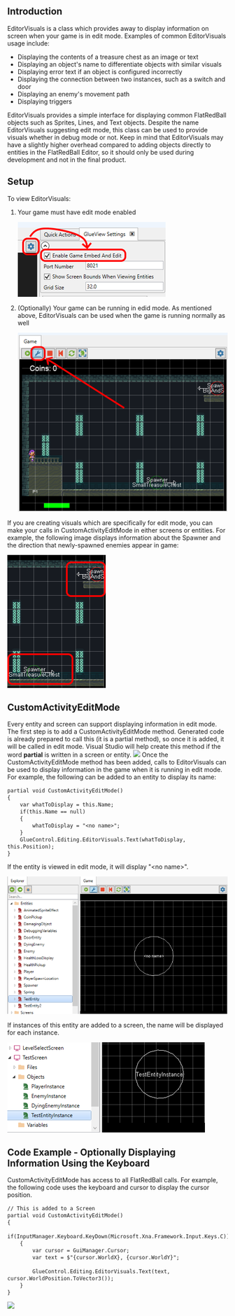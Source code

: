 ## Introduction

EditorVisuals is a class which provides away to display information on screen when your game is in edit mode. Examples of common EditorVisuals usage include:

-   Displaying the contents of a treasure chest as an image or text
-   Displaying an object's name to differentiate objects with similar visuals
-   Displaying error text if an object is configured incorrectly
-   Displaying the connection between two instances, such as a switch and door
-   Displaying an enemy's movement path
-   Displaying triggers

EditorVisuals provides a simple interface for displaying common FlatRedBall objects such as Sprites, Lines, and Text objects. Despite the name EditorVisuals suggesting edit mode, this class can be used to provide visuals whether in debug mode or not. Keep in mind that EditorVisuals may have a slightly higher overhead compared to adding objects directly to entities in the FlatRedBall Editor, so it should only be used during development and not in the final product.

## Setup

To view EditorVisuals:

1.  Your game must have edit mode enabled

    ![](/media/2021-12-img_61c60cd609862.png)

2.  (Optionally) Your game can be running in edid mode. As mentioned above, EditorVisuals can be used when the game is running normally as well

    ![](/media/2021-12-img_61c60d6256e3e.png)

If you are creating visuals which are specifically for edit mode, you can make your calls in CustomActivityEditMode in either screens or entities. For example, the following image displays information about the Spawner and the direction that newly-spawned enemies appear in game:

![](/media/2021-12-img_61c60f2475f4d.png)

## CustomActivityEditMode

Every entity and screen can support displaying information in edit mode. The first step is to add a CustomActivityEditMode method. Generated code is already prepared to call this (it is a partial method), so once it is added, it will be called in edit mode. Visual Studio will help create this method if the word **partial** is written in a screen or entity. [![](/wp-content/uploads/2021/12/24_11-26-39.gif)](/wp-content/uploads/2021/12/24_11-26-39.gif) Once the CustomActivityEditMode method has been added, calls to EditorVisuals can be used to display information in the game when it is running in edit mode. For example, the following can be added to an entity to display its name:

    partial void CustomActivityEditMode()
    {
        var whatToDisplay = this.Name;
        if(this.Name == null)
        {
            whatToDisplay = "<no name>";
        }
        GlueControl.Editing.EditorVisuals.Text(whatToDisplay, this.Position);
    }

If the entity is viewed in edit mode, it will display "\<no name\>".

![](/media/2021-12-img_61c613ae1b7b6.png)

If instances of this entity are added to a screen, the name will be displayed for each instance.

![](/media/2021-12-img_61c613f60e11c.png)

## Code Example - Optionally Displaying Information Using the Keyboard

CustomActivityEditMode has access to all FlatRedBall calls. For example, the following code uses the keyboard and cursor to display the cursor position.

    // This is added to a Screen 
    partial void CustomActivityEditMode()
    {
        if(InputManager.Keyboard.KeyDown(Microsoft.Xna.Framework.Input.Keys.C))
        {
            var cursor = GuiManager.Cursor;
            var text = $"{cursor.WorldX}, {cursor.WorldY}";

            GlueControl.Editing.EditorVisuals.Text(text, cursor.WorldPosition.ToVector3());
        }
    }

[![](/wp-content/uploads/2021/12/24_11-54-34.gif)](/wp-content/uploads/2021/12/24_11-54-34.gif)
